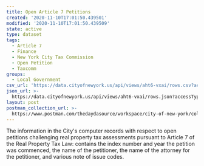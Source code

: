 ```yaml
---
title: Open Article 7 Petitions
created: '2020-11-10T17:01:50.439501'
modified: '2020-11-10T17:01:50.439509'
state: active
type: dataset
tags:
  - Article 7
  - Finance
  - New York City Tax Commission
  - Open Petition
  - Taxcomm
groups:
  - Local Government
csv_url: 'https://data.cityofnewyork.us/api/views/aht6-vxai/rows.csv?accessType=DOWNLOAD'
json_url: >-
  https://data.cityofnewyork.us/api/views/aht6-vxai/rows.json?accessType=DOWNLOAD
layout: post
postman_collection_url: >-
  https://www.postman.com/thedaydasource/workspace/city-of-new-york/collection/15909983-15d4d2c7-68aa-44f1-88ca-ddc215ecc8fb
---
```

The information in the City's computer records with respect to open petitions challenging real property tax assessments pursuant to Article 7 of the Real Property Tax Law: contains the index number and year the petition was commenced, the name of the petitioner, the name of the attorney for the petitioner, and various note of issue codes.
